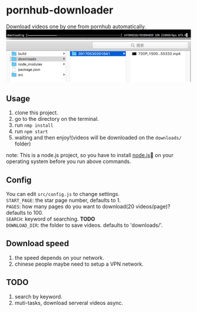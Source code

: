 # pornhub-downloader
Download videos one by one from pornhub automatically.  
![progress](./readme/progress.png)  
![downloads](./readme/downloads.png)
## Usage
1. clone this project.  
2. go to the directory on the terminal.  
3. run `nmp install`  
4. run `npm start`  
5. waiting and then enjoy!(videos will be downloaded on the `downloads/` folder)  

note: This is a node.js project, so you have to install [node.js](https://nodejs.org/en/) on your operating system before you run above commands.

## Config
You can edit `src/config.js` to change settings.  
`START_PAGE`: the star page number, defaults to 1.  
`PAGES`: how many pages do you want to download(20 videos/page)? defaults to 100.  
`SEARCH`: keyword of searching. **TODO**  
`DOWNLOAD_DIR`: the folder to save videos. defaults to 'downloads/'.

## Download speed
1. the speed depends on your network.
2. chinese people maybe need to setup a VPN network.

## TODO
1. search by keyword.  
2. muti-tasks, download serveral videos async.